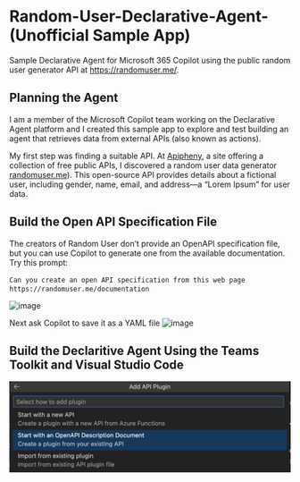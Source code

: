 # Random-User-Declarative-Agent- (Unofficial Sample App)
Sample Declarative Agent for Microsoft 365 Copilot using the public random user generator API at https://randomuser.me/. 

## Planning the Agent
I am a member of the Microsoft Copilot team working on the Declarative Agent platform and I created this sample app to explore and test building an agent that retrieves data from external APIs (also known as actions). 

My first step was finding a suitable API. At [Apipheny](https://apipheny.io/free-api/), a site offering a collection of free public APIs, I discovered a random user data generator [randomuser.me](https://randomuser.me)). This open-source API provides details about a fictional user, including gender, name, email, and address—a “Lorem Ipsum” for user data.


## Build the Open API Specification File
The creators of Random User don’t provide an OpenAPI specification file, but you can use Copilot to generate one from the available documentation. Try this prompt:

```
Can you create an open API specification from this web page https://randomuser.me/documentation
```

![image](https://github.com/user-attachments/assets/35db6f72-e40b-42c5-9300-885100e9fa94)

Next ask Copilot to save it as a YAML file
![image](https://github.com/user-attachments/assets/74d85d5d-83db-4c15-b442-b4e91775cd4a)

## Build the Declaritive Agent Using the Teams Toolkit and Visual Studio Code

![alt text](image.png)
